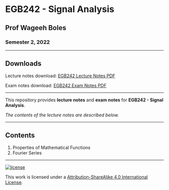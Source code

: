 # EGB242 - Signal Analysis

## Prof Wageeh Boles

### Semester 2, 2022

---

## Downloads

Lecture notes download: [EGB242 Lecture Notes PDF](https://www.github.com/Tarang74/EGB242/raw/main/EGB242%20Lecture%20Notes.pdf)

Exam notes download: [EGB242 Exam Notes PDF](https://www.github.com/Tarang74/EGB242/raw/main/EGB242%20Exam%20Notes.pdf)

---

This repository provides **lecture notes** and **exam notes** for **EGB242 - Signal Analysis**.

*The contents of the lecture notes are described below.*

---

## Contents

1. Properties of Mathematical Functions
2. Fourier Series

---

[![license](https://forthebadge.com/images/badges/cc-sa.svg)](http://creativecommons.org/licenses/by-nc-sa/4.0/)

This work is licensed under a [Attribution-ShareAlike 4.0 International License](http://creativecommons.org/licenses/by-nc-sa/4.0/).
